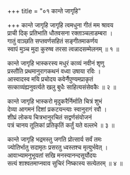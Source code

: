 +++
title = "०१ कान्ते जागृहि"

+++
कान्ते जागृहि जागृहि त्वमधुना गीतं मम श्रावय  
प्राची दिक् प्रतिभाति धौतवसना रक्ताञ्चलाडम्बरा ।  
गातुं वाञ्छति सप्तवर्णसहितं सङ्गीतमाकर्णय  
स्वापं मुञ्च मुदा कुरुष्व तरसा त्वन्नादसम्मेलनम् ॥ १ ॥

कान्ते जागृहि भास्करस्य मधुरं काव्यं नवीनं शृणु  
प्रस्तौति प्रथमानुरागकथनं वध्वा उषाया रविः ।  
आस्वादस्व मयि प्रचोदय कवेर्नैपुण्यमप्राकृतं  
सत्काव्यंह्यनुवर्त्यते खलु बुधैः साहित्यसंसेवकैः ॥ २ ॥

कान्ते जागृहि भास्करो मृदुकरैर्निर्माति चित्रं शुभं  
देव्या आगमनं दिशां प्रकटयन्त्याः स्वानुरागं रवौ ।  
शीघ्रं लोकय चित्रभानुरचितं सद्वर्णसंयोजनं  
पत्रं चानय तूलिकां प्रतिकृतिं कर्तुं यते वल्लभे ॥ ३ ॥

कान्ते जागृहि भद्रमस्तु जगति प्रोत्सार्य सर्वं तमः  
ज्योतिर्भातु सदामृतः प्रसरतु ध्वस्तश्च मृत्युर्भवेत् ।  
आवाभ्यामनुभूयतां सखि मनस्यानन्दसूर्योदयः  
सत्यं शाश्वतमाप्नवाव सुचिरं निष्कास्य सत्येतरम् ॥ ४ ॥
